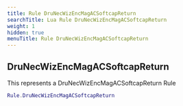 ```yaml
---
title: Rule DruNecWizEncMagACSoftcapReturn
searchTitle: Lua Rule DruNecWizEncMagACSoftcapReturn
weight: 1
hidden: true
menuTitle: Rule DruNecWizEncMagACSoftcapReturn
---
```

## DruNecWizEncMagACSoftcapReturn

This represents a DruNecWizEncMagACSoftcapReturn Rule
```lua
Rule.DruNecWizEncMagACSoftcapReturn
```